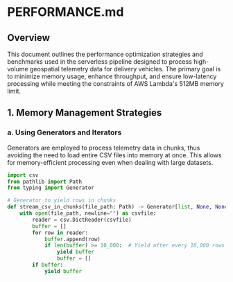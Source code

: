 # PERFORMANCE.md

## Overview
This document outlines the performance optimization strategies and benchmarks used in the serverless pipeline designed to process high-volume geospatial telemetry data for delivery vehicles. The primary goal is to minimize memory usage, enhance throughput, and ensure low-latency processing while meeting the constraints of AWS Lambda's 512MB memory limit.

## 1. Memory Management Strategies

### a. Using Generators and Iterators
Generators are employed to process telemetry data in chunks, thus avoiding the need to load entire CSV files into memory at once. This allows for memory-efficient processing even when dealing with large datasets.

```python
import csv
from pathlib import Path
from typing import Generator

# Generator to yield rows in chunks
def stream_csv_in_chunks(file_path: Path) -> Generator[list, None, None]:
    with open(file_path, newline="") as csvfile:
        reader = csv.DictReader(csvfile)
        buffer = []
        for row in reader:
            buffer.append(row)
            if len(buffer) >= 10_000:  # Yield after every 10,000 rows
                yield buffer
                buffer = []
        if buffer:
            yield buffer
